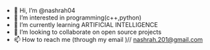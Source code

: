 - 👋 Hi, I’m @nashrah04
- 👀 I’m interested in programming(c++,python)
- 🌱 I’m currently learning ARTIFICIAL INTELLIGENCE 
- 💞️ I’m looking to collaborate on open source projects
- 📫 How to reach me (through my email )// nashrah.201@gmail.com

<!---
nashrah04/nashrah04 is a ✨ special ✨ repository because its `README.md` (this file) appears on your GitHub profile.
You can click the Preview link to take a look at your changes.
--->
